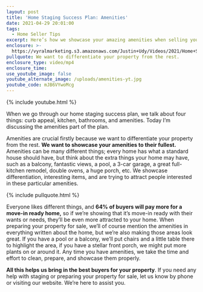 ```yaml
---
layout: post
title: 'Home Staging Success Plan: Amenities'
date: 2021-04-29 20:01:00
tags:
  - Home Seller Tips
excerpt: Here’s how we showcase your amazing amenities when selling your home.
enclosure: >-
  https://vyralmarketing.s3.amazonaws.com/Justin+Udy/Videos/2021/Home+Staging+Success+Plan_+Amenities.mp4
pullquote: We want to differentiate your property from the rest.
enclosure_type: video/mp4
enclosure_time:
use_youtube_image: false
youtube_alternate_image: /uploads/amenities-yt.jpg
youtube_code: mJB6VYwoMcg
---
```

{% include youtube.html %}

When we go through our home staging success plan, we talk about four things: curb appeal, kitchen, bathrooms, and amenities. Today I’m discussing the amenities part of the plan.&nbsp;&nbsp;

Amenities are crucial firstly because we want to differentiate your property from the rest. **We want to showcase your amenities to their fullest.** Amenities can be many different things; every home has what a standard house should have, but think about the extra things your home may have, such as a balcony, fantastic views, a pool, a 3-car garage, a great full-kitchen remodel, double ovens, a huge porch, etc. We showcase differentiation, interesting items, and are trying to attract people interested in these particular amenities.&nbsp;

{% include pullquote.html %}

Everyone likes different things, and **64% of buyers will pay more for a move-in ready home,** so if we’re showing that it’s move-in ready with their wants or needs, they’ll be even more attracted to your home. When preparing your property for sale, we’ll of course mention the amenities in everything written about the home, but we’re also making those areas look great. If you have a pool or a balcony, we’ll put chairs and a little table there to highlight the area, if you have a stellar front porch, we might put more plants on or around it. Any time you have amenities, we take the time and effort to clean, prepare, and showcase them properly.&nbsp;

**All this helps us bring in the best buyers for your property**. If you need any help with staging or preparing your property for sale, let us know by phone or visiting our website. We’re here to assist you.
